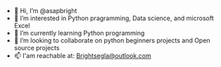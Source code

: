 - 👋 Hi, I’m @asapbright
- 👀 I’m interested in Python pragramming, Data science, and microsoft Excel
- 🌱 I’m currently learning Python programming
- 💞️ I’m looking to collaborate on python beginners projects and Open source projects 
- 📫 I'am reachable at: Brightsegla@outlook.com

<!---
asapbright/asapbright is a ✨ special ✨ repository because its `README.md` (this file) appears on your GitHub profile.
You can click the Preview link to take a look at your changes.
--->
